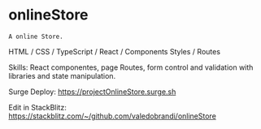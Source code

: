 # onlineStore

    A online Store.

HTML / CSS / TypeScript / React / Components Styles / Routes 

Skills:
React componentes, page Routes, form control and validation with libraries and state manipulation.

Surge Deploy:
https://projectOnlineStore.surge.sh


Edit in StackBlitz:
 https://stackblitz.com/~/github.com/valedobrandi/onlineStore
